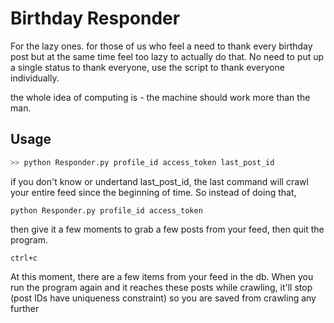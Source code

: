 Birthday Responder
==================
For the lazy ones. for those of us who feel a need to thank every birthday post but at the same time feel too lazy to actually do that. No need to put up a single status to thank everyone, use the script to thank everyone individually.

the whole idea of computing is - the machine should work more than the man.

Usage
-----
```python
>> python Responder.py profile_id access_token last_post_id
```

if you don't know or undertand last_post_id, the last command will crawl your entire feed since the beginning of time. So instead of doing that,
```shell
python Responder.py profile_id access_token
```
then give it a few moments to grab a few posts from your feed, then quit the program.
```shell
ctrl+c
```
At this moment, there are a few items from your feed in the db. When you run the program again and it reaches these posts while crawling, it'll stop (post IDs have uniqueness constraint) so you are saved from crawling any further
